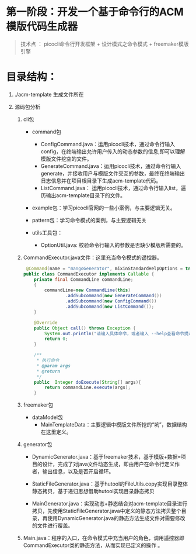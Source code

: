 # 第一阶段：开发一个基于命令行的ACM模版代码生成器 
>    技术点 ： picocli命令行开发框架 + 设计模式之命令模式 +  freemaker模版引擎



# 目录结构： 
1. ./acm-template 生成文件所在

2. 源码包分析 
   1. cli包

      -   command包
          -   ConfigCommand.java：运用picocli技术，通过命令行输入config，在终端输出允许用户传入的动态参数的信息,即可以理解模版文件挖空的文件。 
          -   GenerateCommand.java：运用picocli技术，通过命令行输入generate，并接收用户与模版文件交互的参数，最终在终端输出日志信息并在项目根目录下生成acm-template代码。
          -   ListCommand.java： 运用picocli技术，通过命令行输入list，遍历输出acm-template目录下的文件。
      -   example包：学习picocli官网的一些小案例，与主要逻辑无关。

      -   pattern包：学习命令模式的案例，与主要逻辑无关

      -   utils工具包：
          -   OptionUtil.java: 校验命令行输入的参数是否缺少模版所需要的。

   2. CommandExecutor.java文件：这里充当命令模式的遥控器。

       ```java
       	@Command(name = "mangoGenerator", mixinStandardHelpOptions = true)
       public class CommandExecutor implements Callable {
           private final CommandLine commandLine;
           {
               commandLine=new CommandLine(this)
                       .addSubcommand(new GenerateCommand())
                       .addSubcommand(new ConfigCommand())
                       .addSubcommand(new ListCommand());
           }
       
           @Override
           public Object call() throws Exception {
               System.out.println("请输入具体命令，或者输入 --help查看命令提示");
               return 0;
           }
       
           /**
            * 执行命令
            * @param args
            * @return
            */
           public  Integer doExecute(String[] args){
               return commandLine.execute(args);
           }
       ```

   2.   freemaker包
        -   dataModel包
            -   MainTemplateData：主要逻辑中模版文件所挖的“坑”，数据结构在这里定义。

   3.   generator包

        -   DynamicGenerator.java：基于freemaker技术，基于模版+数据=项目的设计，完成了对java文件动态生成，即由用户在命令行定义作者，输出信息，以及是否开启循环。

        -   StaticFileGenerator.java：基于hutool的FileUtils.copy实现目录整体静态拷贝，基于递归思想借助hutool实现目录静态拷贝

        -   MainGenerator.java：实现动态+静态结合对acm-template目录进行拷贝，先使用StaticFileGenerator.java中定义的静态方法拷贝整个目录，再使用DynamicGenerator.java的静态方法生成文件对需要修改的文件进行覆盖。

   4.   Main.java：程序的入口，在命令模式中充当用户的角色，调用遥控器即CommandExecutor类的静态方法，从而实现已定义的操作 。